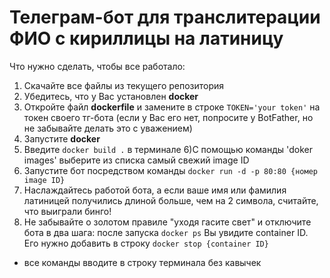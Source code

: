 # Телеграм-бот для транслитерации ФИО с кириллицы на латиницу


Что нужно сделать, чтобы все работало:

1) Скачайте все файлы из текущего репозитория
2) Убедитесь, что у Вас установлен **docker**
3) Откройте файл **dockerfile** и замените в строке `TOKEN='your token'` на токен своего тг-бота (если у Вас его нет, попросите у BotFather, 
но не забывайте делать это с уважением)
4) Запустите **docker** 
5) Введите `docker build .` в терминале
6)С помощью команды 'doker images' выберите из списка самый свежий image ID
7) Запустите бот посредством команды  `docker run -d -p 80:80 {номер image ID}`
8) Наслаждайтесь работой бота, а если ваше имя или фамилия латиницей получились длиной больше, чем на 2 символа, считайте, что выиграли бинго!
9) Не забывайте о золотом правиле "уходя гасите свет" и отключите бота в два шага: после запуска `docker ps` Вы увидите container ID. 
Его нужно добавить в строку `docker stop {container ID}`

* все команды вводите в строку терминала без кавычек
